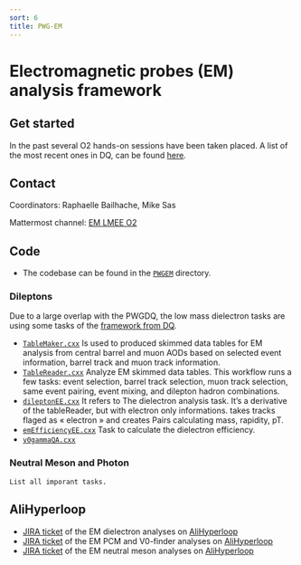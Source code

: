 ```yaml
---
sort: 6
title: PWG-EM
---
```


# Electromagnetic probes (EM) analysis framework

## Get started
In the past several O2 hands-on sessions have been taken placed. A list of the most recent ones in DQ, can be found [here](pwgdq.md#get-started).

## Contact
Coordinators: Raphaelle Bailhache, Mike Sas

Mattermost channel: [EM LMEE O2](https://mattermost.web.cern.ch/alice/channels/em-lmee-o2)

## Code
  - The codebase can be found in the
[`PWGEM`](https://github.com/AliceO2Group/O2Physics/tree/master/PWGEM) directory.

### Dileptons
Due to a large overlap with the PWGDQ, the low mass dielectron tasks are using some tasks of the [framework from DQ](pwgdq.md#code).

* [`TableMaker.cxx`](https://github.com/AliceO2Group/O2Physics/blob/master/PWGDQ/TableProducer/tableMaker.cxx) Is used to produced skimmed data tables for EM analysis from central barrel and muon AODs based on selected event information, barrel track and muon track information.
* [`TableReader.cxx`](https://github.com/AliceO2Group/O2Physics/blob/master/PWGDQ/Tasks/tableReader.cxx) Analyze EM skimmed data tables. This workflow runs a few tasks: event selection, barrel track selection, muon track selection, same event pairing, event mixing, and dilepton hadron combinations.
* [`dileptonEE.cxx`](https://github.com/AliceO2Group/O2Physics/blob/master/PWGEM/Dilepton/Tasks/dileptonEE.cxx) It refers to The dielectron analysis task. It’s a derivative of the tableReader, but with electron only informations.  takes tracks flaged as « electron » and creates Pairs calculating mass, rapidity, pT.
* [`emEfficiencyEE.cxx`](https://github.com/AliceO2Group/O2Physics/blob/master/PWGEM/Dilepton/Tasks/emEfficiencyEE.cxx) Task to calculate the dielectron efficiency.
* [`v0gammaQA.cxx`](https://github.com/AliceO2Group/O2Physics/blob/master/PWGEM/Dilepton/Tasks/v0gammaQA.cxx)

### Neutral Meson and Photon

```todo
List all imporant tasks.
```

## AliHyperloop

- [JIRA ticket](https://alice.its.cern.ch/jira/browse/PWGEM-2)
of the EM dielectron analyses on [AliHyperloop](https://alimonitor.cern.ch/hyperloop/user#analysis-50501)
- [JIRA ticket](https://alice.its.cern.ch/jira/browse/PWGEM-6)
of the EM PCM and V0-finder analyses on [AliHyperloop](https://alimonitor.cern.ch/hyperloop/view-analysis/50539)
- [JIRA ticket](https://alice.its.cern.ch/jira/browse/PWGEM-3)
of the EM neutral meson analyses on [AliHyperloop](https://alimonitor.cern.ch/hyperloop/view-analysis/50508)
